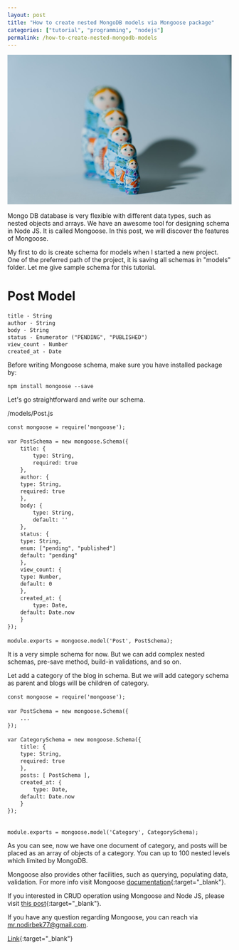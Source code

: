 ```yaml
---
layout: post
title: "How to create nested MongoDB models via Mongoose package"
categories: ["tutorial", "programming", "nodejs"]
permalink: /how-to-create-nested-mongodb-models
---
```


![Screenshot](/assets/2021-03-06-mongodb-model/nested.jpg)

Mongo DB database is very flexible with different data types, such as nested objects and arrays. We have an awesome tool for designing schema in Node JS. It is called Mongoose. In this post, we will discover the features of Mongoose.

My first to do is create schema for models when I started a new project. One of the preferred path of the project, it is saving all schemas in "models" folder. Let me give sample schema for this tutorial.


# Post Model

```
title - String
author - String
body - String
status - Enumerator ("PENDING", "PUBLISHED")
view_count - Number
created_at - Date
```

Before writing Mongoose schema, make sure you have installed package by:

```
npm install mongoose --save
```

Let's go straightforward and write our schema.

/models/Post.js

```
const mongoose = require('mongoose');

var PostSchema = new mongoose.Schema({
    title: {
        type: String,
        required: true
    },
    author: {
	type: String,
	required: true
    },
    body: {
        type: String,
        default: ''
    },
    status: {
	type: String,
	enum: ["pending", "published"]
	default: "pending"
    },
    view_count: {
	type: Number,
	default: 0
    },
    created_at: {
        type: Date,
	default: Date.now
    }
});

module.exports = mongoose.model('Post', PostSchema);
```

It is a very simple schema for now. But we can add complex nested schemas, pre-save method, build-in validations, and so on.

Let add a category of the blog in schema. But we will add category schema as parent and blogs will be children of category.

```
const mongoose = require('mongoose');

var PostSchema = new mongoose.Schema({
    ...
});

var CategorySchema = new mongoose.Schema({
    title: {
	type: String,
	required: true
    },
    posts: [ PostSchema ],
    created_at: {
        type: Date,
	default: Date.now
    }
});


module.exports = mongoose.model('Category', CategorySchema);
```

As you can see, now we have one document of category, and posts will be placed as an array of objects of a category. You can up to 100 nested levels which limited by MongoDB.

Mongoose also provides other facilities, such as querying, populating data, validation. For more info visit Mongoose [documentation](https://mongoosejs.com/){:target="_blank"}.

If you interested in CRUD operation using Mongoose and Node JS, please visit [this post](https://ergashevn.blogspot.com/2020/09/node-js-express-mongodb-crud.html){:target="_blank"}.

If you have any question regarding Mongoose, you can reach via mr.nodirbek77@gmail.com.

[Link](https://ergashevn.blogspot.com/2021/03/how-to-create-nested-mongodb-models-via.html){:target="_blank"}
